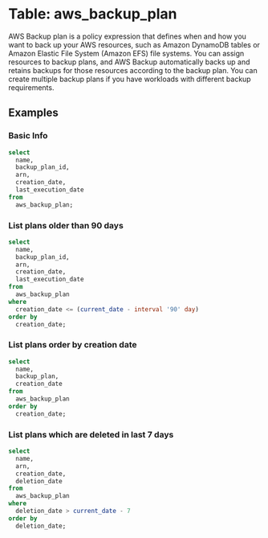 # Table: aws_backup_plan

AWS Backup plan is a policy expression that defines when and how you want to back up your AWS resources, such as Amazon DynamoDB tables or Amazon Elastic File System (Amazon EFS) file systems.
You can assign resources to backup plans, and AWS Backup automatically backs up and retains backups for those resources according to the backup plan. You can create multiple backup plans if you have workloads with different backup requirements.

## Examples

### Basic Info

```sql
select
  name,
  backup_plan_id,
  arn,
  creation_date,
  last_execution_date
from
  aws_backup_plan;
```

### List plans older than 90 days

```sql
select
  name,
  backup_plan_id,
  arn,
  creation_date,
  last_execution_date
from
  aws_backup_plan
where
  creation_date <= (current_date - interval '90' day)
order by
  creation_date;
```

### List plans order by creation date

```sql
select
  name,
  backup_plan,
  creation_date
from
  aws_backup_plan
order by
  creation_date;
```

### List plans which are deleted in last 7 days

```sql
select
  name,
  arn,
  creation_date,
  deletion_date
from
  aws_backup_plan
where
  deletion_date > current_date - 7
order by
  deletion_date;
```
